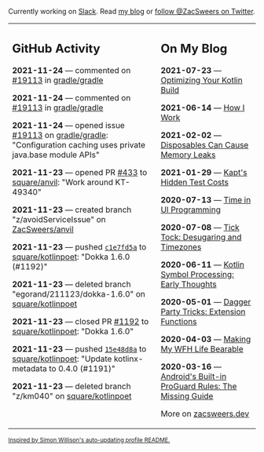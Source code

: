 Currently working on [Slack](https://slack.com/). Read [my blog](https://zacsweers.dev/) or [follow @ZacSweers on Twitter](https://twitter.com/ZacSweers).

<table><tr><td valign="top" width="60%">

## GitHub Activity
<!-- githubActivity starts -->
**2021-11-24** — commented on [#19113](https://github.com/gradle/gradle/issues/19113#issuecomment-978170807) in [gradle/gradle](https://api.github.com/repos/gradle/gradle)

**2021-11-24** — commented on [#19113](https://github.com/gradle/gradle/issues/19113#issuecomment-978145098) in [gradle/gradle](https://api.github.com/repos/gradle/gradle)

**2021-11-24** — opened issue [#19113](https://api.github.com/repos/gradle/gradle/issues/19113) on [gradle/gradle](https://api.github.com/repos/gradle/gradle): "Configuration caching uses private java.base module APIs"

**2021-11-23** — opened PR [#433](https://api.github.com/repos/square/anvil/pulls/433) to [square/anvil](https://api.github.com/repos/square/anvil): "Work around KT-49340"

**2021-11-23** — created branch "z/avoidServiceIssue" on [ZacSweers/anvil](https://api.github.com/repos/ZacSweers/anvil)

**2021-11-23** — pushed [`c1e7fd5a`](https://github.com/square/kotlinpoet/commit/c1e7fd5a95c8c5cc9e5d831efd3b5f0037f488df) to [square/kotlinpoet](https://api.github.com/repos/square/kotlinpoet): "Dokka 1.6.0 (#1192)"

**2021-11-23** — deleted branch "egorand/211123/dokka-1.6.0" on [square/kotlinpoet](https://api.github.com/repos/square/kotlinpoet)

**2021-11-23** — closed PR [#1192](https://api.github.com/repos/square/kotlinpoet/pulls/1192) to [square/kotlinpoet](https://api.github.com/repos/square/kotlinpoet): "Dokka 1.6.0"

**2021-11-23** — pushed [`15e48d8a`](https://github.com/square/kotlinpoet/commit/15e48d8aa8f55de7b22315081ae9f2be740586d1) to [square/kotlinpoet](https://api.github.com/repos/square/kotlinpoet): "Update kotlinx-metadata to 0.4.0 (#1191)"

**2021-11-23** — deleted branch "z/km040" on [square/kotlinpoet](https://api.github.com/repos/square/kotlinpoet)
<!-- githubActivity ends -->
</td><td valign="top" width="40%">

## On My Blog
<!-- blog starts -->
**2021-07-23** — [Optimizing Your Kotlin Build](https://www.zacsweers.dev/optimizing-your-kotlin-build/)

**2021-06-14** — [How I Work](https://www.zacsweers.dev/how-i-work/)

**2021-02-02** — [Disposables Can Cause Memory Leaks](https://www.zacsweers.dev/disposables-can-cause-memory-leaks/)

**2021-01-29** — [Kapt's Hidden Test Costs](https://www.zacsweers.dev/kapts-hidden-test-costs/)

**2020-07-13** — [Time in UI Programming](https://www.zacsweers.dev/time-in-ui/)

**2020-07-08** — [Tick Tock: Desugaring and Timezones](https://www.zacsweers.dev/ticktock-desugaring-timezones/)

**2020-06-11** — [Kotlin Symbol Processing: Early Thoughts](https://www.zacsweers.dev/kotlin-symbol-processor-early-thoughts/)

**2020-05-01** — [Dagger Party Tricks: Extension Functions](https://www.zacsweers.dev/dagger-party-tricks-extension-functions/)

**2020-04-03** — [Making My WFH Life Bearable](https://www.zacsweers.dev/making-wfh-life-bearable/)

**2020-03-16** — [Android's Built-in ProGuard Rules: The Missing Guide](https://www.zacsweers.dev/android-proguard-rules/)
<!-- blog ends -->
More on [zacsweers.dev](https://zacsweers.dev/)
</td></tr></table>

<sub><a href="https://simonwillison.net/2020/Jul/10/self-updating-profile-readme/">Inspired by Simon Willison's auto-updating profile README.</a></sub>